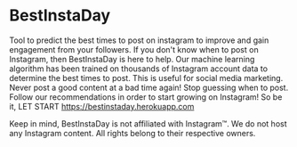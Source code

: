 # BestInstaDay

Tool to predict the best times to post on instagram to improve and gain engagement from your followers. If you don't know when to post on Instagram, then BestInstaDay is here to help. Our machine learning algorithm has been trained on thousands of Instagram account data to determine the best times to post. This is useful for social media marketing.
Never post a good content at a bad time again! Stop guessing when to post. Follow our recommendations in order to start growing on Instagram!
So be it, LET START <a href="" target="_blank">https://bestinstaday.herokuapp.com</a>

Keep in mind, BestInstaDay is not affiliated with Instagram™. We do not host any Instagram content. All rights belong to their respective owners.
